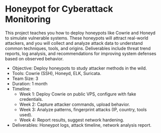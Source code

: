 # Honeypot for Cyberattack Monitoring

This project teaches you how to deploy honeypots like Cowrie and Honeyd to simulate vulnerable systems. These honeypots will attract real-world attackers, and you will collect and analyze attack data to understand common techniques, tools, and origins. Deliverables include threat trend reports, log analysis, and recommendations for improving system defenses based on observed behavior.

* Objective: Deploy honeypots to study attacker methods in the wild.
* Tools: Cowrie (SSH), Honeyd, ELK, Suricata.
* Team Size: 3
* Duration: 1 month
* Timeline:
  * Week 1: Deploy Cowrie on public VPS, configure with fake credentials.
  * Week 2: Capture attacker commands, upload behavior.
  * Week 3: Analyze patterns, fingerprint attacks (IP, country, tools used).
  * Week 4: Report results, suggest network hardening.
* Deliverables: Honeypot logs, attack timeline, network analysis report.

